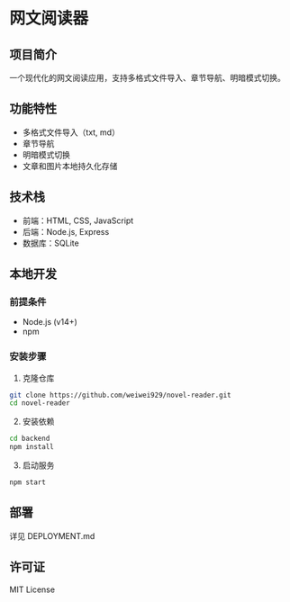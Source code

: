 # 网文阅读器

## 项目简介
一个现代化的网文阅读应用，支持多格式文件导入、章节导航、明暗模式切换。

## 功能特性
- 多格式文件导入（txt, md）
- 章节导航
- 明暗模式切换
- 文章和图片本地持久化存储

## 技术栈
- 前端：HTML, CSS, JavaScript
- 后端：Node.js, Express
- 数据库：SQLite

## 本地开发

### 前提条件
- Node.js (v14+)
- npm

### 安装步骤
1. 克隆仓库
```bash
git clone https://github.com/weiwei929/novel-reader.git
cd novel-reader
```

2. 安装依赖
```bash
cd backend
npm install
```

3. 启动服务
```bash
npm start
```

## 部署
详见 DEPLOYMENT.md

## 许可证
MIT License